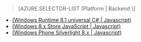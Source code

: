 > [AZURE.SELECTOR-LIST (Platform | Backend )]
- [(Windows Runtime 8.1 universal C# | Javascript)](../articles/mobile-services-windows-store-dotnet-single-sign-on.md)
- [(Windows 8.x Store JavaScript | Javascript)](../articles/mobile-services-windows-store-javascript-single-sign-on.md)
- [(Windows Phone Silverlight 8.x | Javascript)](../articles/mobile-services-windows-phone-single-sign-on.md)

<!---HONumber=July15_HO2-->